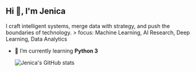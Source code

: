 ## Hi 👋, I'm Jenica</h1>
I craft intelligent systems, merge data with strategy, and push the boundaries of technology. > focus: Machine Learning, AI Research, Deep Learning, Data Analytics</h3>

- 🌱 I’m currently learning **Python 3**

  ![Jenica's GitHub stats](https://github-readme-stats.vercel.app/api?username=jznica&show_icons=true&theme=radical)
